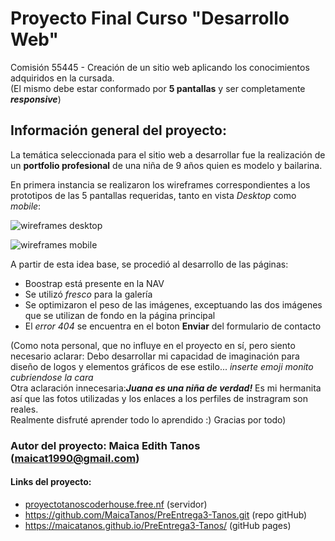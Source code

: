 # Proyecto Final Curso "Desarrollo Web"
Comisión 55445 - Creación de un sitio web aplicando los conocimientos adquiridos en la cursada.  
(El mismo debe estar conformado por **5 pantallas** y ser completamente **_responsive_**) 

  

## Información general del proyecto:
La temática seleccionada para el sitio web a desarrollar fue la realización de un **portfolio profesional** de una niña de 9 años quien es modelo y bailarina.

En primera instancia se realizaron los wireframes correspondientes a los prototipos de las 5 pantallas requeridas, tanto en vista _Desktop_ como _mobile_:  

![wireframes desktop](https://github.com/MaicaTanos/PreEntrega3-Tanos/assets/138840511/1b9f4f08-1d0d-462e-88f5-aba91f44280d)

![wireframes mobile](https://github.com/MaicaTanos/PreEntrega3-Tanos/assets/138840511/af3940ad-f888-40e5-b5c8-a986d1251a5d)

A partir de esta idea base, se procedió al desarrollo de las páginas:  
* Boostrap está presente en la NAV
* Se utilizó _fresco_ para la galería
* Se optimizaron el peso de las imágenes, exceptuando las dos imágenes que se utilizan de fondo en la página principal
* El _error 404_ se encuentra en el boton **Enviar** del formulario de contacto

(Como nota personal, que no influye en el proyecto en sí, pero siento necesario aclarar: Debo desarrollar mi capacidad de imaginación para diseño de logos y elementos gráficos de ese estilo... _inserte emoji monito cubriendose la cara_  
Otra aclaración innecesaria:**_Juana es una niña de verdad!_** Es mi hermanita así que las fotos utilizadas y los enlaces a los perfiles de instragram son reales.  
Realmente disfruté aprender todo lo aprendido :) Gracias por todo)

### Autor del proyecto: Maica Edith Tanos (maicat1990@gmail.com)
#### Links del proyecto:
* [proyectotanoscoderhouse.free.nf](http://proyectotanoscoderhouse.free.nf/) (servidor)
* https://github.com/MaicaTanos/PreEntrega3-Tanos.git (repo gitHub)
* https://maicatanos.github.io/PreEntrega3-Tanos/ (gitHub pages)



